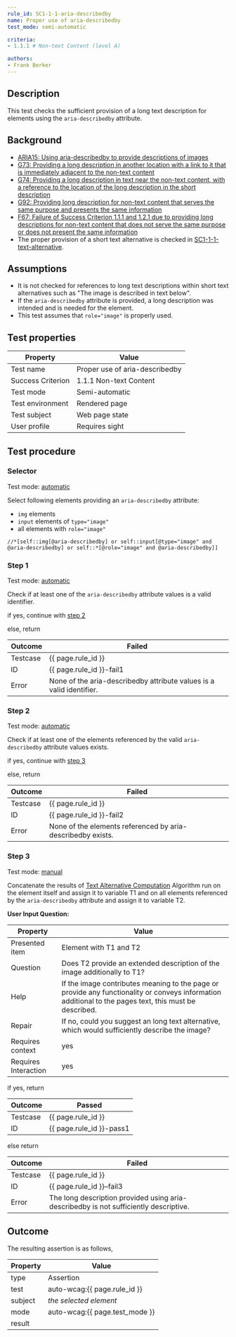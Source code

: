```yaml
---
rule_id: SC1-1-1-aria-describedby
name: Proper use of aria-describedby
test_mode: semi-automatic

criteria:
- 1.1.1 # Non-text Content (level A)

authors:
- Frank Berker
---
```


## Description

This test checks the sufficient provision of a long text description for elements using the `aria-describedby` attribute.

## Background

- [ARIA15: Using aria-describedby to provide descriptions of images](http://www.w3.org/TR/2014/NOTE-WCAG20-TECHS-20140916/ARIA15)
- [G73: Providing a long description in another location with a link to it that is immediately adjacent to the non-text content](http://www.w3.org/TR/2014/NOTE-WCAG20-TECHS-20140916/G73)
- [G74: Providing a long description in text near the non-text content, with a reference to the location of the long description in the short description](http://www.w3.org/TR/2014/NOTE-WCAG20-TECHS-20140916/G74)
- [G92: Providing long description for non-text content that serves the same purpose and presents the same information](http://www.w3.org/TR/2014/NOTE-WCAG20-TECHS-20140916/G92)
- [F67: Failure of Success Criterion 1.1.1 and 1.2.1 due to providing long descriptions for non-text content that does not serve the same purpose or does not present the same information](http://www.w3.org/TR/2014/NOTE-WCAG20-TECHS-20140916/F67)
- The proper provision of a short text alternative is checked in [SC1-1-1-text-alternative](SC1-1-1-text-alternative.html).

## Assumptions

- It is not checked for references to long text descriptions within short text alternatives such as "The image is described in text below".
- If the `aria-describedby` attribute is provided, a long description was intended and is needed for the element.
- This test assumes that `role="image"` is properly used.

## Test properties

| Property          | Value
|-------------------|----
| Test name         | Proper use of aria-describedby
| Success Criterion | 1.1.1 Non-text Content
| Test mode         | Semi-automatic
| Test environment  | Rendered page
| Test subject      | Web page state
| User profile      | Requires sight

## Test procedure

### Selector

Test mode: [automatic][AUTO]

Select following elements providing an `aria-describedby` attribute:

- `img` elements
- `input` elements of `type="image"`
- all elements with `role="image"`

````
//*[self::img[@aria-describedby] or self::input[@type="image" and @aria-describedby] or self::*[@role="image" and @aria-describedby]]
````

### Step 1

Test mode: [automatic][AUTO]

Check if at least one of the `aria-describedby` attribute values is a valid identifier.

if yes, continue with [step 2](#step-2)

else, return

| Outcome  | Failed
|----------|-----
| Testcase | {{ page.rule_id }}
| ID       | {{ page.rule_id }}-fail1
| Error    | None of the aria-describedby attribute values is a valid identifier.

### Step 2

Test mode: [automatic][AUTO]

Check if at least one of the elements referenced by the valid `aria-describedby` attribute values exists.

if yes, continue with [step 3](#step-3)

else, return

| Outcome  | Failed
|----------|-----
| Testcase | {{ page.rule_id }}
| ID       | {{ page.rule_id }}-fail2
| Error    | None of the elements referenced by aria-describedby exists.

### Step 3

Test mode: [manual][MANUAL]

Concatenate the results of [Text Alternative Computation][TXTALT] Algorithm run on the element itself and assign it to variable T1 and on all elements referenced by the `aria-describedby` attribute and assign it to variable T2.

**User Input Question:**

| Property             | Value
|----------------------|---------
| Presented item       | Element with T1 and T2
| Question             | Does T2 provide an extended description of the image additionally to T1?
| Help                 | If the image contributes meaning to the page or provide any functionality or conveys information additional to the pages text, this must be described.
| Repair               | If no, could you suggest an long text alternative, which would sufficiently describe the image?
| Requires context     | yes
| Requires Interaction | yes

if yes, return

| Outcome  | Passed
|----------|-----
| Testcase | {{ page.rule_id }}
| ID       | {{ page.rule_id }}-pass1

else return

| Outcome  | Failed
|----------|-----
| Testcase | {{ page.rule_id }}
| ID       | {{ page.rule_id }}–fail3
| Error    | The long description provided using aria-describedby is not sufficiently descriptive.

## Outcome

The resulting assertion is as follows,

| Property | Value
|----------|----------
| type     | Assertion
| test     | auto-wcag:{{ page.rule_id }}
| subject  | *the selected element*
| mode     | auto-wcag:{{ page.test_mode }}
| result   | <One TestResult from below>

[AUTO]: ../pages/test-modes.html#automatic
[MANUAL]: ../pages/test-modes.html#manual
[TXTALT]: ../pages/algorithms/text-alternative-compute.html
